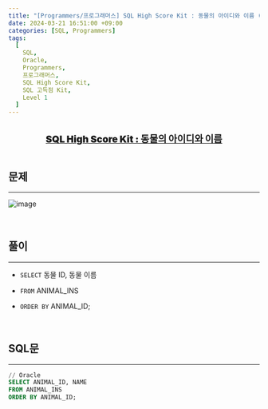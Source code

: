 ```yaml
---
title: "[Programmers/프로그래머스] SQL High Score Kit : 동물의 아이디와 이름 (Oracle)"
date: 2024-03-21 16:51:00 +09:00
categories: [SQL, Programmers]
tags:
  [
    SQL,
    Oracle,
    Programmers,
    프로그래머스,
    SQL High Score Kit,
    SQL 고득점 Kit,
    Level 1
  ]
---
```


  <br/>

<center><a href="https://school.programmers.co.kr/learn/courses/30/lessons/59403" style = 'font-size : 1.18rem; font-weight : 900'>SQL High Score Kit : 동물의 아이디와 이름</a></center>

  <br/>

## **문제**

---

![image](https://github.com/juyeoon/juyeoon.github.io/assets/79687246/50058817-86ad-45f0-ac97-55c7770ad9bc)

  <br/>

## **풀이**

---

- `SELECT` 동물 ID, 동물 이름
- `FROM` ANIMAL_INS
- `ORDER BY` ANIMAL_ID;

  <br/>

## **SQL문**

---

```sql
// Oracle
SELECT ANIMAL_ID, NAME
FROM ANIMAL_INS
ORDER BY ANIMAL_ID;
```

<br/>

<!-- ## **배운 점 메모**

---


<br/> -->

<!-- ## **정리**

---

<br/> -->

<!--
## **참고 사이트**

---
<br/>
-->
